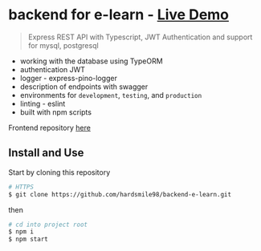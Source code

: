# backend for e-learn - [Live Demo](https://e-learn-english.netlify.app/)

> Express REST API  with Typescript, JWT Authentication and support for mysql, postgresql

- working with the database using TypeORM
- authentication JWT
- logger - express-pino-logger
- description of endpoints with swagger
- environments for `development`, `testing`, and `production`
- linting - eslint
- built with npm scripts

Frontend repository [here](https://github.com/hardsmile98/front-e-learn)

## Install and Use

Start by cloning this repository

```sh
# HTTPS
$ git clone https://github.com/hardsmile98/backend-e-learn.git
```

then

```sh
# cd into project root 
$ npm i
$ npm start
```

